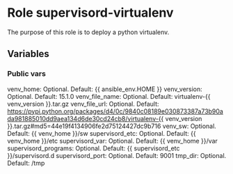 # Role supervisord-virtualenv

The purpose of this role is to deploy a python virtualenv.

## Variables

### Public vars

venv_home: Optional. Default: {{ ansible\_env.HOME }}
venv\_version: Optional. Default: 15.1.0
venv\_file\_name:  Optional. Default: virtualenv-{{ venv\_version }}.tar.gz
venv\_file\_url:  Optional. Default: https://pypi.python.org/packages/d4/0c/9840c08189e030873387a73b90ada981885010dd9aea134d6de30cd24cb8/virtualenv-{{ venv\_version }}.tar.gz#md5=44e19f4134906fe2d75124427dc9b716
venv\_sw: Optional. Default: {{ venv\_home }}/sw
supervisord\_etc: Optional. Default: {{ venv\_home }}/etc
supervisord\_var: Optional. Default: {{ venv\_home }}/var
supervisord\_programs: Optional. Default: {{ supervisord\_etc }}/supervisord.d
supervisord\_port: Optional. Default: 9001
tmp\_dir: Optional. Default: /tmp

